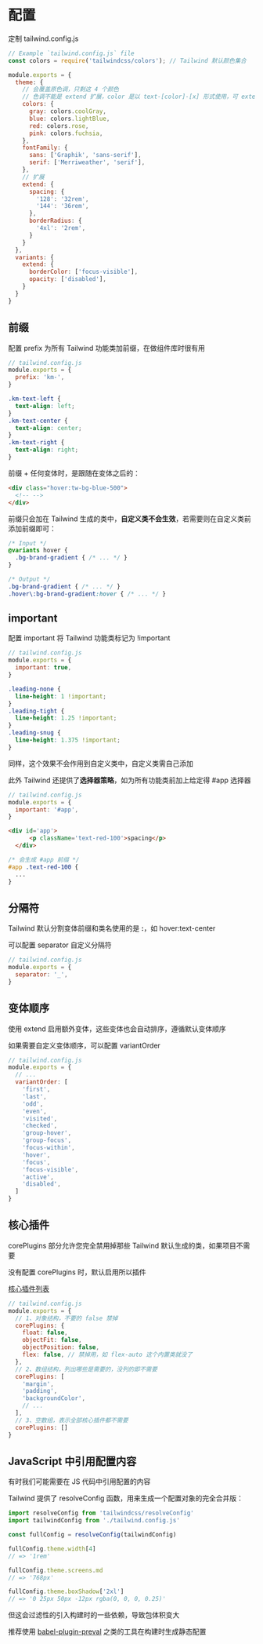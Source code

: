 # 配置

定制 tailwind.config.js

```js
// Example `tailwind.config.js` file
const colors = require('tailwindcss/colors'); // Tailwind 默认颜色集合

module.exports = {
  theme: {
    // 会覆盖原色调，只剩这 4 个颜色
    // 色调不能是 extend 扩展，color 是以 text-[color]-[x] 形式使用，可 extends 的如 spacing 是 h-128
    colors: {
      gray: colors.coolGray,
      blue: colors.lightBlue,
      red: colors.rose,
      pink: colors.fuchsia,
    },
    fontFamily: {
      sans: ['Graphik', 'sans-serif'],
      serif: ['Merriweather', 'serif'],
    },
    // 扩展
    extend: {
      spacing: {
        '128': '32rem',
        '144': '36rem',
      },
      borderRadius: {
        '4xl': '2rem',
      }
    }
  },
  variants: {
    extend: {
      borderColor: ['focus-visible'],
      opacity: ['disabled'],
    }
  }
}
```

## 前缀

配置 prefix 为所有 Tailwind 功能类加前缀，在做组件库时很有用

```js
// tailwind.config.js
module.exports = {
  prefix: 'km-',
}
```

```css
.km-text-left {
  text-align: left;
}
.km-text-center {
  text-align: center;
}
.km-text-right {
  text-align: right;
}
```

前缀 + 任何变体时，是跟随在变体之后的：

```html
<div class="hover:tw-bg-blue-500">
  <!-- -->
</div>
```

前缀只会加在 Tailwind 生成的类中，**自定义类不会生效**，若需要则在自定义类前添加前缀即可：

```css
/* Input */
@variants hover {
  .bg-brand-gradient { /* ... */ }
}

/* Output */
.bg-brand-gradient { /* ... */ }
.hover\:bg-brand-gradient:hover { /* ... */ }
```

## important

配置 important 将 Tailwind 功能类标记为 !important

```js
// tailwind.config.js
module.exports = {
  important: true,
}
```

```css
.leading-none {
  line-height: 1 !important;
}
.leading-tight {
  line-height: 1.25 !important;
}
.leading-snug {
  line-height: 1.375 !important;
}
```

同样，这个效果不会作用到自定义类中，自定义类需自己添加

此外 Tailwind 还提供了**选择器策略**，如为所有功能类前加上给定得 #app 选择器

```js
// tailwind.config.js
module.exports = {
  important: '#app',
}
```

```html
<div id='app'>
      <p className='text-red-100'>spacing</p>
  </div>
```

```css
/* 会生成 #app 前缀 */
#app .text-red-100 {
  ...
}
```

## 分隔符

Tailwind 默认分割变体前缀和类名使用的是 **:**，如 hover:text-center

可以配置 separator 自定义分隔符

```js
// tailwind.config.js
module.exports = {
  separator: '_',
}
```

## 变体顺序

使用 extend 启用额外变体，这些变体也会自动排序，遵循默认变体顺序

如果需要自定义变体顺序，可以配置 variantOrder

```js
// tailwind.config.js
module.exports = {
  // ...
  variantOrder: [
    'first',
    'last',
    'odd',
    'even',
    'visited',
    'checked',
    'group-hover',
    'group-focus',
    'focus-within',
    'hover',
    'focus',
    'focus-visible',
    'active',
    'disabled',
  ]
}
```

## 核心插件

corePlugins 部分允许您完全禁用掉那些 Tailwind 默认生成的类，如果项目不需要

没有配置 corePlugins 时，默认启用所以插件

[核心插件列表](https://www.tailwindcss.cn/docs/configuration#-11)

```js
// tailwind.config.js
module.exports = {
  // 1、对象结构，不要的 false 禁掉
  corePlugins: {
    float: false,
    objectFit: false,
    objectPosition: false,
    flex: false, // 禁掉用，如 flex-auto 这个内置类就没了
  },
  // 2、数组结构，列出哪些是需要的，没列的即不需要
  corePlugins: [
    'margin',
    'padding',
    'backgroundColor',
    // ...
  ],
  // 3、空数组，表示全部核心插件都不需要
  corePlugins: []
}
```

## JavaScript 中引用配置内容

有时我们可能需要在 JS 代码中引用配置的内容

Tailwind 提供了 resolveConfig 函数，用来生成一个配置对象的完全合并版：

```js
import resolveConfig from 'tailwindcss/resolveConfig'
import tailwindConfig from './tailwind.config.js'

const fullConfig = resolveConfig(tailwindConfig)

fullConfig.theme.width[4]
// => '1rem'

fullConfig.theme.screens.md
// => '768px'

fullConfig.theme.boxShadow['2xl']
// => '0 25px 50px -12px rgba(0, 0, 0, 0.25)'
```

但这会过滤性的引入构建时的一些依赖，导致包体积变大

推荐使用 [babel-plugin-preval](https://github.com/kentcdodds/babel-plugin-preval) 之类的工具在构建时生成静态配置